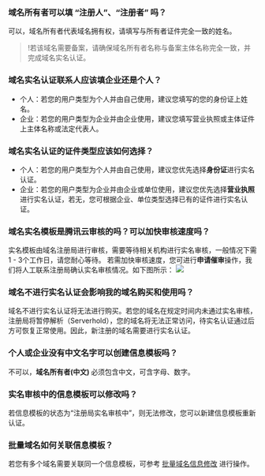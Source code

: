 ### 域名所有者可以填 “注册人”、“注册者” 吗？
可以，域名所有者代表域名拥有权，请填写与所有者证件完全一致的姓名。
>!若该域名需要备案，请确保域名所有者名称与备案主体名称完全一致，并完成域名实名认证。


### 域名实名认证联系人应该填企业还是个人？
- 个人：若您的用户类型为个人并由自己使用，建议您填写的您的身份证上姓名。
- 企业：若您的用户类型为企业并由企业使用，建议您填写营业执照或主体证件上主体名称或法定代表人。

### 域名实名认证的证件类型应该如何选择？
- 个人：若您的用户类型为个人并由自己使用，建议您优先选择**身份证**进行实名认证。
- 企业：若您的用户类型为企业并由企业或单位使用，建议您优先选择**营业执照**进行实名认证，若无，您可根据企业、单位类型选择已有的证件进行实名认证。


### 域名实名模板是腾讯云审核的吗？可以加快审核速度吗？
实名模板由域名注册局进行审核，需要等待相关机构进行实名审核，一般情况下需1 - 3个工作日，请您耐心等待。
若需加快审核速度，您可进行**申请催审**操作，我们将人工联系注册局确认实名审核情况。如下图所示：
![](https://qcloudimg.tencent-cloud.cn/raw/f73893b137f9ddcaaad345376376b68d.png)


### 域名不进行实名认证会影响我的域名购买和使用吗？
域名不进行实名认证将无法进行购买。若您的域名在规定时间内未通过实名审核，注册局将暂停解析（Serverhold），您的域名将无法正常访问，待实名认证通过后方可恢复正常使用。因此，新注册的域名需要进行实名认证。


### 个人或企业没有中文名字可以创建信息模板吗？
不可以，<b>域名所有者(中文) </b>必须包含中文，可含字母、数字。

### 实名审核中的信息模板可以修改吗？
若信息模板的状态为“注册局实名审核中”，则无法修改，您可以新建信息模板重新认证。


### 批量域名如何关联信息模板？
若您有多个域名需要关联同一个信息模板，可参考 [批量域名信息修改](https://cloud.tencent.com/document/product/242/51844) 进行操作。
